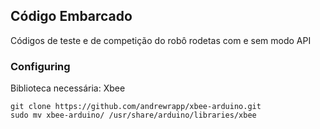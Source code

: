 ## Código Embarcado
Códigos de teste e de competição do robô rodetas com e sem modo API


### Configuring
 
Biblioteca necessária: Xbee

```
git clone https://github.com/andrewrapp/xbee-arduino.git
sudo mv xbee-arduino/ /usr/share/arduino/libraries/xbee
```
